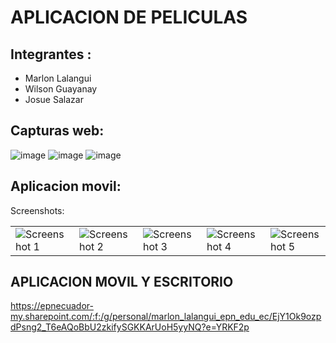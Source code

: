 # APLICACION DE PELICULAS

## Integrantes :
- Marlon Lalangui
- Wilson Guayanay
- Josue Salazar

## Capturas web: 

![image](https://github.com/marlon1925/Matinee-Flutter-master/assets/117753973/b12cd5e8-6de3-4e76-b8ec-50790a715c1c)
![image](https://github.com/marlon1925/Matinee-Flutter-master/assets/117753973/0921f43f-5313-48c4-955f-dc4085098896)
![image](https://github.com/marlon1925/Matinee-Flutter-master/assets/117753973/36dad015-d7f5-49b0-abc8-64925ac6f70b)

## Aplicacion movil: 

Screenshots:<br>
<table style={border:"none"}><tr>
<td><img src="https://github.com/marlon1925/Matinee-Flutter-master/assets/117753973/177d2abc-b14c-4847-9087-a6f2161344f3" alt="Screenshot 1"/></td>
<td><img src="https://github.com/marlon1925/Matinee-Flutter-master/assets/117753973/b0a05322-39c1-4154-ba2c-21ee4f9c189a" alt="Screenshot 2"/></td>
<td><img src="https://github.com/marlon1925/Matinee-Flutter-master/assets/117753973/b2ee3820-3cfb-4dda-8697-8e1b810c9895" alt="Screenshot 3"/></td>
<td><img src="https://github.com/marlon1925/Matinee-Flutter-master/assets/117753973/9939370a-fd67-4021-8383-3cf96cc17853" alt="Screenshot 4"/></td>
<td><img src="https://github.com/marlon1925/Matinee-Flutter-master/assets/117753973/fce0032d-c840-4454-b9fc-de4122933de5" alt="Screenshot 5"/></td>
</tr></table>




## APLICACION MOVIL Y ESCRITORIO
https://epnecuador-my.sharepoint.com/:f:/g/personal/marlon_lalangui_epn_edu_ec/EjY1Ok9ozpdPsng2_T6eAQoBbU2zkifySGKKArUoH5yyNQ?e=YRKF2p
